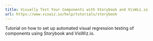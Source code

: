 ```yaml
---
title: Visually Test Your Components with Storybook and VisWiz.io
url: https://www.viswiz.io/help/tutorials/storybook
---
```


Tutorial on how to set up automated visual regression testing of components using Storybook and VisWiz.io.
